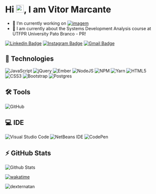 <h1 align = "justify"> Hi <img src="https://media.giphy.com/media/hvRJCLFzcasrR4ia7z/giphy.gif" width="25px">, I am Vitor Marcante</h1>
<!-- <p align = "justify">Web Developer, capybara lover, Javascript and Node fan -->
<!--  , Performance curious, @angular expert. Currently in love with RxJS and Reactive Programming.</p> -->


- :rocket: I’m currently working on [![imagem](https://user-images.githubusercontent.com/72169208/133176845-0d31c976-2aba-4702-b873-37e728067a8d.png)](https://bitzsoftwares.com.br/)
- 🔭 I am currently about the Systems Development Analysis course at UTFPR University Pato Branco - PR!
<!-- - 🌱 I’m currently learning  PHP, Vue.js, Node.js -->



[![Linkedin Badge](https://img.shields.io/badge/-VitorLuizMarcante-blue?style=flat-square&logo=Linkedin&logoColor=white&link=https:https://www.linkedin.com/in/vitor-luiz-marcante-27543a187/)](https://www.linkedin.com/in/vitor-luiz-marcante-27543a187/)
[![Instagram Badge](https://img.shields.io/badge/-vitor.marcante-purple?style=flat-square&logo=instagram&logoColor=white&link=https://www.instagram.com/vitor.marcante/?hl=pt-br)](https://instagram.com/vitor.marcante)
[![Gmail Badge](https://img.shields.io/badge/-marcanteluizvitor@gmail.com-c14438?style=flat-square&logo=Gmail&logoColor=white&link=mailto:marcanteluizvitor@gmail.com)](mailto:marcanteluizvitor@gmail.com)
<!-- [![Medium Badge](https://img.shields.io/badge/-@natansl-03a57a?style=flat-square&labelColor=000000&logo=Medium&link=https://medium.com/@natansl/)](https://medium.com/@natansl) -->



## 🚀 Technologies

![JavaScript](https://img.shields.io/badge/javascript-%23323330.svg?style=for-the-badge&logo=javascript&logoColor=%23F7DF1E)
![jQuery](https://img.shields.io/badge/jquery-%230769AD.svg?style=for-the-badge&logo=jquery&logoColor=white)
![Ember](https://img.shields.io/badge/ember-1C1E24?style=for-the-badge&logo=ember.js&logoColor=#D04A37)
![NodeJS](https://img.shields.io/badge/node.js-6DA55F?style=for-the-badge&logo=node.js&logoColor=white)
![NPM](https://img.shields.io/badge/NPM-%23000000.svg?style=for-the-badge&logo=npm&logoColor=white)
![Yarn](https://img.shields.io/badge/yarn-%232C8EBB.svg?style=for-the-badge&logo=yarn&logoColor=white)
![HTML5](https://img.shields.io/badge/html5-%23E34F26.svg?style=for-the-badge&logo=html5&logoColor=white)
![CSS3](https://img.shields.io/badge/css3-%231572B6.svg?style=for-the-badge&logo=css3&logoColor=white)
![Bootstrap](https://img.shields.io/badge/bootstrap-%23563D7C.svg?style=for-the-badge&logo=bootstrap&logoColor=white)
![Postgres](https://img.shields.io/badge/postgres-%23316192.svg?style=for-the-badge&logo=postgresql&logoColor=white)


## 🛠 Tools
![GitHub](https://img.shields.io/badge/-GitHub-181717?style=flat-square&logo=github)

## 💻 IDE
![Visual Studio Code](https://img.shields.io/badge/Visual%20Studio%20Code-0078d7.svg?style=for-the-badge&logo=visual-studio-code&logoColor=white)
![NetBeans IDE](https://img.shields.io/badge/NetBeansIDE-1B6AC6.svg?style=for-the-badge&logo=apache-netbeans-ide&logoColor=white)
![CodePen](https://img.shields.io/badge/CodePen-white?style=for-the-badge&logo=codepen&logoColor=black)

<!-- ![Python](https://img.shields.io/badge/-Python-black?style=flat-square&logo=Python)
![React](https://img.shields.io/badge/-React-black?style=flat-square&logo=react) -->
<!-- ![TypeScript](https://img.shields.io/badge/-TypeScript-007ACC?style=flat-square&logo=typescript)
![MongoDB](https://img.shields.io/badge/-MongoDB-black?style=flat-square&logo=mongodb)
![GraphQL](https://img.shields.io/badge/-GraphQL-E10098?style=flat-square&logo=graphql)
![Apollo GraphQL](https://img.shields.io/badge/-Apollo%20GraphQL-311C87?style=flat-square&logo=apollo-graphql) -->
<!-- ![MySQL](https://img.shields.io/badge/-MySQL-black?style=flat-square&logo=mysql)
![Heroku](https://img.shields.io/badge/-Heroku-430098?style=flat-square&logo=heroku)
![Docker](https://img.shields.io/badge/-Docker-black?style=flat-square&logo=docker)
![DigitalOcean](https://img.shields.io/badge/-Digital%20Ocean-darkblue?style=flat-square&logo=digitalocean)
![Amazon AWS](https://img.shields.io/badge/Amazon%20AWS-232F3E?style=flat-square&logo=amazon-aws)
![Google Cloud](https://img.shields.io/badge/Google%20Cloud-black?style=flat-square&logo=google-cloud)
![Git](https://img.shields.io/badge/-Git-black?style=flat-square&logo=git) -->
<!-- ![GitLab](https://img.shields.io/badge/-GitLab-FCA121?style=flat-square&logo=gitlab)
![BitBucket](https://img.shields.io/badge/-BitBucket-darkblue?style=flat-square&logo=bitbucket)
 -->


## ⚡ GitHub Stats

![Github Stats](https://github-readme-stats.vercel.app/api?username=MarcanteVitor&show_icons=true&count_private=true&show_icons=true&include_all_commits=true&theme=radical&layout=compact)
<!-- ![Top Langs](https://github-readme-stats.vercel.app/api/top-langs/?username=MarcanteVitor&hide=TeX&layout=compact) -->
<!-- <img align="center" src="https://github-readme-stats.vercel.app/api/wakatime?username=MarcanteVitor&show_icons=true&theme=radical&layout=compact" alt="Github wakatime status" /> -->

 
<!-- <p align="left"><small>Quantidade de visitas no meu perfil desde: 26/06/2021 🕵️ <br></small></p> -->
[![wakatime](https://wakatime.com/badge/user/6092f6f5-03be-4e5d-8178-380f0966f337.svg)](https://wakatime.com/@6092f6f5-03be-4e5d-8178-380f0966f337)
<p align="left"><p align="left"><img src="https://komarev.com/ghpvc/?username=MarcanteVitor" alt="dexternatan" /></p>
<!-- <p align="left"><small>Obrigado e volte sempre 😄</small></p> -->

